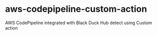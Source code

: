 # aws-codepipeline-custom-action
AWS CodePipeline integrated with Black Duck Hub detect using Custom action
